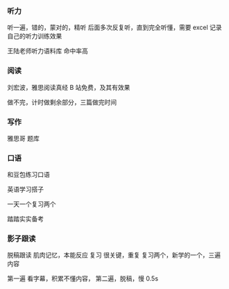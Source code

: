 ### 听力

听一遍，错的，蒙对的，精听
后面多次反复听，直到完全听懂，需要 excel 记录自己的听力训练效果

王陆老师听力语料库 命中率高

### 阅读

刘宏波，雅思阅读真经
B 站免费，及其有效果

做不完，计时做剩余部分，三篇做完时间

### 写作

雅思哥 题库

### 口语

和豆包练习口语

英语学习搭子

一天一个复习两个

踏踏实实备考

### 影子跟读

脱稿跟读 肌肉记忆，本能反应
复习 很关键，重复
复习两个，新学的一个，三遍内容

第一遍 看字幕，积累不懂内容，
第二遍，脱稿，慢 0.5s
